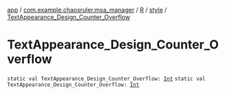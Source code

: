 [app](../../../index.md) / [com.example.chaosruler.msa_manager](../../index.md) / [R](../index.md) / [style](index.md) / [TextAppearance_Design_Counter_Overflow](.)

# TextAppearance_Design_Counter_Overflow

`static val TextAppearance_Design_Counter_Overflow: `[`Int`](https://kotlinlang.org/api/latest/jvm/stdlib/kotlin/-int/index.html)
`static val TextAppearance_Design_Counter_Overflow: `[`Int`](https://kotlinlang.org/api/latest/jvm/stdlib/kotlin/-int/index.html)